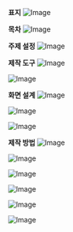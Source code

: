 
**표지**
![Image](https://github.com/user-attachments/assets/ac6b93aa-bc28-439d-94c1-b47fe6deece6)

**목차**
![Image](https://github.com/user-attachments/assets/f5d62140-6ee4-4154-8c8b-808bef40e599)

**주제 설정**
![Image](https://github.com/user-attachments/assets/9446dd0e-7e76-4d92-a629-c09fdd12b9ae)

**제작 도구**
![Image](https://github.com/user-attachments/assets/f5ce64b5-2324-4faa-a210-da8cfe066bbd)


![Image](https://github.com/user-attachments/assets/bbcc8d1b-b741-431c-bd40-e1b1115e5188)

**화면 설계**
![Image](https://github.com/user-attachments/assets/9d06bcc3-88f0-4fc8-9bc4-fa7b0639a4fc)

![Image](https://github.com/user-attachments/assets/aed4359f-acd9-4ef9-9527-3511ce94181e)

![Image](https://github.com/user-attachments/assets/ba5269f6-8403-4e52-987b-00386d51c4ca)

**제작 방법**
![Image](https://github.com/user-attachments/assets/aa1299f6-547d-49d3-a339-8d115f75113c)

![Image](https://github.com/user-attachments/assets/9f795988-79e9-4dbe-899c-b557d9811880)

![Image](https://github.com/user-attachments/assets/ff27fb15-f9eb-4c5f-8417-ddcf975b2b08)

![Image](https://github.com/user-attachments/assets/980045e2-beee-444c-959d-46cd4bcfd4a4)

![Image](https://github.com/user-attachments/assets/2cc96e40-5dd8-402d-922a-d809bba8c95a)

![Image](https://github.com/user-attachments/assets/e20a4967-a1a1-4183-9b6a-b748af21bc2a)
